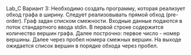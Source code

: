 Lab_C Вариант 3: Необходимо создать программу, которая реализует обход графа в ширину. Следует реализовывать
прямой обход (pre-order). 
Граф задан списком смежности. Входные данные подаются в поток стандартного ввода stdin. В первой строке содержится
количество вершин графа. Далее построчно: первое число - номер вершины. Далее через пробел номера смежных вершин. 
На выходе ожидается список вершин в порядке обхода через пробел.
